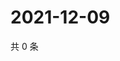 # 2021-12-09

共 0 条

<!-- BEGIN WEIBO -->
<!-- 最后更新时间 Thu Dec 09 2021 12:18:43 GMT+0800 (China Standard Time) -->

<!-- END WEIBO -->
